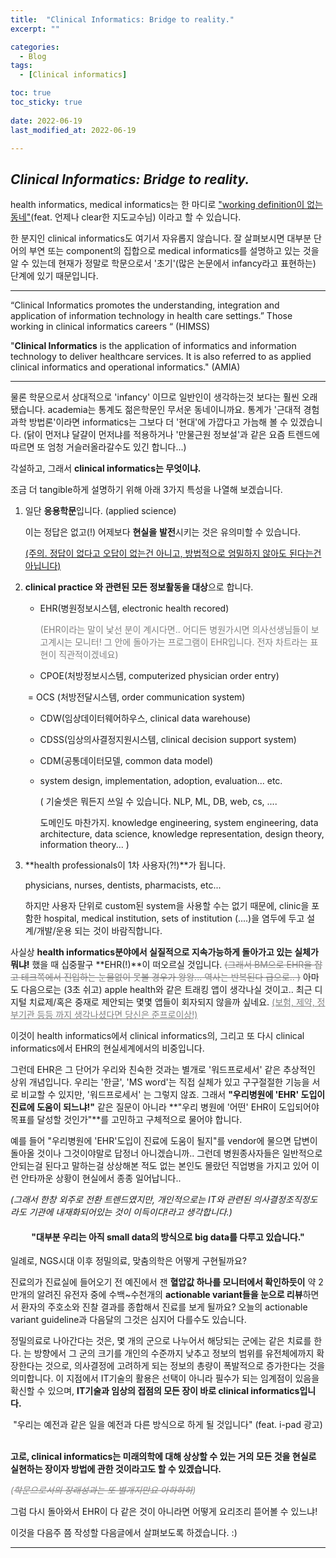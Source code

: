 ```yaml
---
title:  "Clinical Informatics: Bridge to reality." 
excerpt: ""

categories:
  - Blog
tags:
  - [Clinical informatics]

toc: true
toc_sticky: true
 
date: 2022-06-19
last_modified_at: 2022-06-19

---
```



## *Clinical Informatics: Bridge to reality.*



health informatics, medical informatics는 한 마디로 <u>"working definition이 없는 동네"</u>(feat. 언제나 clear한 지도교수님) 이라고 할 수 있습니다.

한 분지인 clinical informatics도 여기서 자유롭지 않습니다. 잘 살펴보시면 대부분 단어의 부연 또는 component의 집합으로 medical informatics를 설명하고 있는 것을 알 수 있는데 현재가 정말로 학문으로서 '초기'(많은 논문에서 infancy라고 표현하는) 단계에 있기 때문입니다. 

------

“Clinical Informatics promotes the understanding, integration and application of information technology in health care settings.” Those working in clinical informatics careers “ (HIMSS)

"**Clinical Informatics** is the application of informatics and information technology to deliver healthcare services. It is also referred to as applied clinical informatics and operational informatics." (AMIA)

-------



물론 학문으로서 상대적으로 'infancy' 이므로 일반인이 생각하는것 보다는 훨씬 오래됐습니다. academia는 통계도 젊은학문인 무서운 동네이니까요. 통계가 '근대적 경험과학 방법론'이라면 informatics는 그보다 더 '현대'에 가깝다고 가늠해 볼 수 있겠습니다. (닭이 먼저냐 달걀이 먼저냐를 적용하거나 '만물근원 정보설'과 같은 요즘 트렌드에 따르면 또 엄청 거슬러올라갈수도 있긴 합니다...)



각설하고, 그래서 **clinical informatics는 무엇이냐.** 

조금 더 tangible하게 설명하기 위해 아래 3가지 특성을 나열해 보겠습니다.

1. 일단 **응용학문**입니다. (applied science)

   이는 정답은 없고(!) 어제보다 **현실을** **발전**시키는 것은 유의미할 수 있습니다.

   <u>(주의. 정답이 없다고 오답이 없는건 아니고, 방법적으로 엄밀하지 않아도 된다는건 아닙니다)</u>

2. **clinical practice 와 관련된 모든 정보활동을 대상**으로 합니다.

   * EHR(병원정보시스템, electronic health recored)

     <span style="color:gray">(EHR이라는 말이 낯선 분이 계시다면.. 어디든 병원가시면 의사선생님들이 보고계시는 모니터! 그 안에 돌아가는 프로그램이 EHR입니다. 전자 차트라는 표현이 직관적이겠네요) </span> 

   * CPOE(처방정보시스템, computerized physician order entry) 

   ​       = OCS (처방전달시스템, order communication system)

   * CDW(임상데이터웨어하우스, clinical data warehouse)

   * CDSS(임상의사결정지원시스템, clinical decision support system)

   * CDM(공통데이터모델, common data model)

   * system design, implementation, adoption, evaluation... etc.

     ( 기술셋은 뭐든지 쓰일 수 있습니다. NLP, ML, DB, web, cs, .... 

     도메인도 마찬가지. knowledge engineering, system engineering, data architecture, data science, knowledge representation, design theory, information theory... ) 

3. **health professionals이 1차 사용자(?!)**가 됩니다.

   physicians, nurses, dentists, pharmacists, etc... 

   하지만 사용자 단위로 custom된 system을 사용할 수는 없기 때문에, clinic을 포함한 hospital, medical institution, sets of institution (....)을 염두에 두고 설계/개발/운용 되는 것이 바람직합니다. 



사실상 **health informatics분야에서 실질적으로 지속가능하게 돌아가고 있는 실체가 뭐냐!** 했을 때 십중팔구 **EHR(!)**이 떠오르실 것입니다. <span style="color:gray">~~(그래서 BM으로 EHR을 잡고 테크쪽에서 진입하는 눈물없이 못볼 경우가 왕왕... 역사는 반복된다 급으로.. )~~ </span> 아마도 다음으로는 (3초 쉬고)  apple health와 같은 트래킹 앱이 생각나실 것이고.. 최근 디지털 치료제/혹은 중재로 제안되는 몇몇 앱들이 회자되지 않을까 싶네요. <span style="color:gray"><u>(보험, 제약, 정부기관 등등 까지 생각나셨다면 당신은 준프로이상!)</u></span>

이것이 health informatics에서 clinical informatics의, 그리고 또 다시 clinical informatics에서 EHR의 현실세계에서의 비중입니다. 

그런데 EHR은 그 단어가 우리와 친숙한 것과는 별개로 '워드프로세서' 같은 추상적인 상위 개념입니다. 우리는 '한글', 'MS word'는 직접 실체가 있고 구구절절한 기능을 서로 비교할 수 있지만, '워드프로세서' 는 그렇지 않죠. 그래서 **"우리병원에 'EHR' 도입이 진료에 도움이 되느냐!"** 같은 질문이 아니라 **"우리 병원에 '어떤' EHR이 도입되어야 목표를 달성할 것인가"**를 고민하고 구체적으로 물어야 합니다. 



예를 들어 "우리병원에 'EHR'도입이 진료에 도움이 될지"를 vendor에 물으면 답변이 돌아올 것이나 그것이야말로 답정너 아니겠습니까.. 그런데 병원종사자들은 일반적으로 안되는걸 된다고 말하는걸 상상해본 적도 없는 본인도 몰랐던 직업병을 가지고 있어 이런 안타까운 상황이 현실에서 종종 일어납니다.. 

*(그래서 한창 외주로 전환 트렌드였지만, 개인적으로는 IT와 관련된 의사결정조직정도라도 기관에 내재화되어있는 것이 이득이다!라고 생각합니다.)*



#### <center> "대부분 우리는 아직 small data의 방식으로 big data를 다루고 있습니다."</center>



일례로, NGS시대 이후 정밀의료, 맞춤의학은 어떻게 구현될까요?

진료의가 진료실에 들어오기 전 예진에서 잰 **혈압값 하나를 모니터에서 확인하듯이** 약 2만개의 알려진 유전자 중에 수백~수천개의 **actionable variant들을 눈으로 리뷰**하면서 환자의 주호소와 진찰 결과를 종합해서 진료를 보게 될까요? 오늘의 actionable variant guideline과 다음달의 그것은 심지어 다를수도 있습니다. 

정밀의료로 나아간다는 것은, 몇 개의 군으로 나누어서 해당되는 군에는 같은 치료를 한다. 는 방향에서 그 군의 크기를 개인의 수준까지 낮추고 정보의 범위를 유전체에까지 확장한다는 것으로, 의사결정에 고려하게 되는 정보의 총량이 폭발적으로 증가한다는 것을 의미합니다. 이 지점에서 IT기술의 활용은 선택이 아니라 필수가 되는 임계점이 있음을 확신할 수 있으며, **IT기술과 임상의 접점의 모든 장이 바로 clinical informatics입니다.**

<img scr="assets/images/이미지 18.jpg">

  <center>"우리는 예전과 같은 일을 예전과 다른 방식으로 하게 될 것입니다" (feat. i-pad 광고)</center>
  <br>

**고로, clinical informatics는 미래의학에 대해 상상할 수 있는 거의 모든 것을 현실로 실현하는 장이자 방법에 관한 것이라고도 할 수 있겠습니다.**

<span style="color:gray">*(~~학문으로서의 장래성과는 또 별개지만요 아하하하~~)*</span>



그럼 다시 돌아와서 EHR이 다 같은 것이 아니라면 어떻게 요리조리 뜯어볼 수 있느냐!

이것을 다음주 쯤 작성할 다음글에서 살펴보도록 하겠습니다. :)


---

